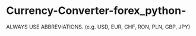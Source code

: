 # Currency-Converter-forex_python-

ALWAYS USE ABBREVIATIONS. (e.g. USD, EUR, CHF, RON, PLN, GBP, JPY)
